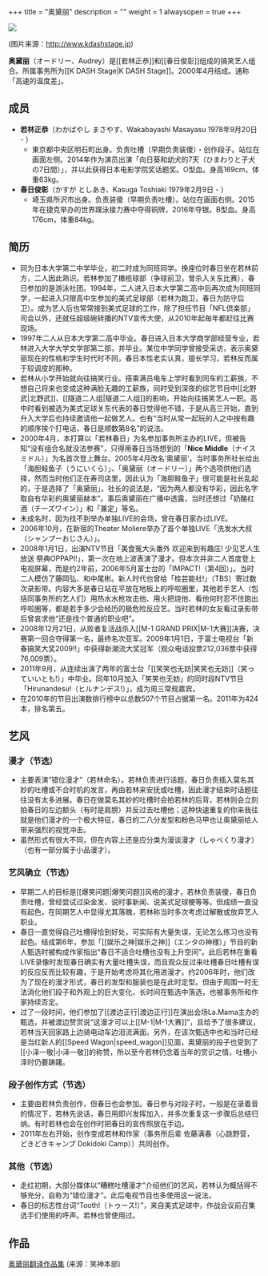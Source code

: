 +++
title = "奥黛丽"
description = ""
weight = 1
alwaysopen = true
+++



![](http://www.kdashstage.jp/files/blog/profile/blog_posts/2017/11/00000039_image1.jpg)

(图片来源：http://www.kdashstage.jp)

**奥黛丽**（オードリー、Audrey）是[[若林正恭]]和[[春日俊彰]]组成的搞笑艺人组合。所属事务所为[[K DASH Stage|K DASH Stage]]。2000年4月结成。通称「高速的温度差」。

## 成员
- **若林正恭**（わかばやし まさやす、Wakabayashi Masayasu 1978年9月20日 - ）  
   - 東京都中央区明石町出身。负责吐槽（早期负责装傻）・创作段子。站位在画面左侧。2014年作为演员出演「向日葵和幼犬的7天（ひまわりと子犬の7日間）」，并以此获得日本电影学院奖话题奖。O型血。身高169cm，体重63kg。
- **春日俊彰**（かすが としあき、Kasuga Toshiaki 1979年2月9日 - ）  
   - 埼玉県所沢市出身。负责装傻（早期负责吐槽）。站位在画面右侧。2015年在捷克举办的世界蹼泳接力赛中夺得铜牌，2016年夺银。B型血。身高176cm，体重84kg。

## 简历
- 同为日本大学第二中学毕业，初二时成为同班同学。换座位时春日坐在若林前方，二人因此熟识。若林参加了橄榄球部（争球前卫，曾杀入关东比赛），春日参加的是游泳社团。1994年，二人进入日本大学第二高中后再次成为同班同学，一起进入只限高中生参加的美式足球部（若林为跑卫，春日为防守后卫）。成为艺人后也常常接到美式足球的工作，除了担任节目「NFL倶楽部」司会以外，还就任超级碗转播的NTV宣传大使，从2010年起毎年都赶往比赛现场。
- 1997年二人从日本大学第二高中毕业。春日进入日本大学商学部经营专业，若林进入大学大学文学部第二部，并毕业。某位中学同学曾接受采访，表示奥黛丽现在的性格和学生时代时不同，春日本性老实认真，擅长学习，若林反而属于较调皮的那种。
- 若林从小学开始就向往搞笑行业。搭乘满员电车上学时看到同车的工薪族，不想自己将来也变成这种满脸无趣的工薪族，同时受到深夜的综艺节目中[[北野武|北野武]]、[[隧道二人组|隧道二人组]]的影响，开始向往搞笑艺人一职。高中时看到被选为美式足球关东代表的春日觉得他不错，于是从高三开始，直到升入大学后也持续邀请他一起做艺人。也有“当时从常一起玩的人之中按有趣的顺序挨个打电话，春日是顺数第8名”的说法。
- 2000年4月，本打算以「若林春日」为名参加事务所主办的LIVE，但被告知“没有组合名就没法参赛”，只得用春日当场想到的「**Nice Middle**（ナイスミドル）」为名首次登上舞台。2005年4月改名‘奥黛丽’。当时事务所社长给出「海胆鲑鱼子（うにいくら）」、「奥黛丽（オードリー）」两个选项供他们选择，然而当时他们正在寿司店里，因此认为「海胆鲑鱼子」很可能是社长乱起的，于是选择了「奥黛丽」。社长的说法是，“因为两人都没有华彩，因此名字取自有华彩的奥黛丽赫本”。事后奥黛丽在广播中透露，当时还想过「奶酪红酒（チーズワイン）」和「兼定」等名。
- 未成名时，因为找不到举办单独LIVE的会场，曾在春日家办过LIVE。
- 2006年10月，在新宿的Theater Moliere举办了首个单独LIVE「洗发水大叔（シャンプーおじさん）」。
- 2008年1月1日，出演NTV节目「美食冤大头番外 欢迎来到有趣庄! 少见艺人生放送 祭典OPPAPI!」，第一次在地上波表演了漫才。但本次并非二人首度登上电视屏幕，而是约2年前，2006年5月富士台的「IMPACT!（第4回）」。当时二人模仿了藤岡弘、和中尾彬。新人时代也曾给「桂芸能社!」（TBS）寄过数次录影带。内容大多是春日站在平放在地板上的呼啦圈里，其他若手艺人（包括同事务所的艺人们）用热水水枪攻击他、用火把烧他、看他何时忍不住跑出呼啦圈等，都是若手多少会经历的极危险反应艺。当时若林的女友看过录影带后曾哀求他“还是找个普通的职业吧”。
- 2008年12月21日，从败者复活战杀入[[M-1 GRAND PRIX|M-1大赛]]决赛，决赛第一回合夺得第一名，最终名次亚军。2009年1月1日，于富士电视台「新春搞笑大奖2009!!」中获得新潮流大奖冠军（观众电话投票212,036票中获得76,009票）。
- 2011年9月，从连续出演了两年的富士台「[[笑笑也无妨|笑笑也无妨]]（笑っていいとも!）」中毕业。同年10月加入「笑笑也无妨」的同时段NTV节目「Hirunandesu!（ヒルナンデス!）」，成为周三常规嘉宾。
- 在2010年的节目出演数排行榜中以总数507个节目占据第一名。2011年为424本，排名第五。

## 艺风
### 漫才（节选）
- 主要表演“错位漫才”（若林命名）。若林负责进行话题，春日负责插入莫名其妙的吐槽或不合时机的发言，再由若林来安抚或吐槽，因此漫才结束时话题往往没有太多进展。春日在做莫名其妙的吐槽时会拍若林的后背，若林则会立刻拍春日的左边额头（有时是肩膀）并反过去吐槽他；这种快速重复的你来我往就是他们漫才的一个极大特征，春日的二八分发型和粉色马甲也让奥黛丽给人带来强烈的视觉冲击。
- 虽然形式有很大不同，但在内容上还是应分类为漫谈漫才（しゃべくり漫才）（也有一部分属于小品漫才）。
### 艺风确立（节选）
- 早期二人的目标是[[爆笑问题|爆笑问题]]风格的漫才，若林负责装傻，春日负责吐槽，曾经尝试过染金发、说时事新闻、说美式足球梗等等。但成绩一直没有起色，在同期艺人中显得尤其落魄，若林称当时多次考虑过解散或放弃艺人职业。
- 春日一直觉得自己吐槽得恰到好处，可实际有大量失误，无论怎么练习也没有起色。结成第6年，参加「[[娱乐之神|娱乐之神]]（エンタの神様）」节目的新人甄选时被构成作家指出“春日不适合吐槽也没有上升空间”。此后若林在重看LIVE录像时发现春日确实有大量吐槽失误，而且观众反过来吐槽春日吐槽有误的反应反而比较有趣，于是开始考虑将其化用进漫才。约2006年时，他们改为了现在的漫才形式，春日的发型和服装也是在此时定型。但由于周围一时无法消化他们段子和外观上的巨大变化，长时间在甄选中落选，也被事务所和作家持续否定。
- 过了一段时间，他们参加了[[渡边正行|渡边正行]]在演出会场La.Mama主办的甄选，并被渡边赞赏说“这漫才可以上[[M-1|M-1大赛]]”，且给予了很多建议，若林当天回家路上边骑电动车边泪流满面。另外，在该次甄选中也和当时已经是当红新人的[[Speed Wagon|speed_wagon]]见面，奥黛丽的段子也受到了[[小泽一敬|小泽一敬]]的称赞，所以至今若林仍念着当年的赏识之情，吐槽小泽时仍要踌躇。
### 段子创作方式（节选）
- 主要由若林负责创作，但春日也会参加。春日参与对段子时，一般是在录着音的情况下，若林先说话，春日用即兴发挥加入，并多次重复这一步骤后总结归纳。有时若林也会在创作时把春日的宣传照放在手边。
- 2011年左右开始，创作变成若林和作家（事务所后辈 佐藤满春（心跳野营，どきどきキャンプ Dokidoki Camp））共同创作。
### 其他（节选）
- 走红初期，大部分媒体以“糟糕吐槽漫才”介绍他们的艺风，若林认为概括得不够充分，自称为“错位漫才”。此后电视节目也多使用这一说法。
- 春日的标志性台词“Tooth!（トゥース!）”，来自美式足球中，作战会议前召集选手们使用的呼声。若林也曾使用过。

## 作品
[奥黛丽翻译作品集](http://owaraiclub.com/tags/%E5%A5%A5%E9%BB%9B%E4%B8%BD/) (来源：笑神本部)
